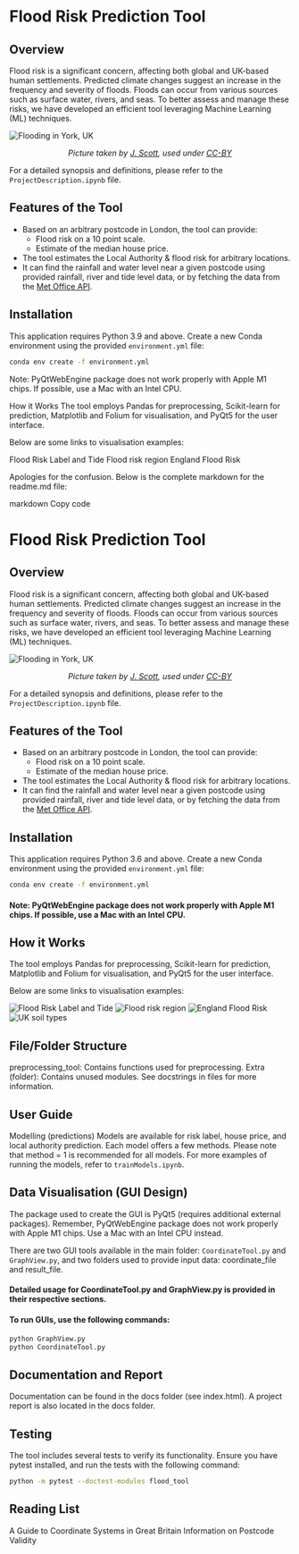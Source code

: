 # Flood Risk Prediction Tool

## Overview

Flood risk is a significant concern, affecting both global and UK-based human settlements. Predicted climate changes suggest an increase in the frequency and severity of floods. Floods can occur from various sources such as surface water, rivers, and seas. To better assess and manage these risks, we have developed an efficient tool leveraging Machine Learning (ML) techniques.

![Flooding in York, UK](images/York_Floods_2015.jpg)
<p align="center"><i> Picture taken by <a href="https://flickr.com/photos/60539443@N05/23675629939">J. Scott</a>, used under <a href="https://creativecommons.org/licenses/by/2.0/deed.en">CC-BY</a></i></p>

For a detailed synopsis and definitions, please refer to the `ProjectDescription.ipynb` file.

## Features of the Tool

- Based on an arbitrary postcode in London, the tool can provide:
  - Flood risk on a 10 point scale.
  - Estimate of the median house price.
- The tool estimates the Local Authority & flood risk for arbitrary locations.
- It can find the rainfall and water level near a given postcode using provided rainfall, river and tide level data, or by fetching the data from the [Met Office API](http://environment.data.gov.uk/flood-monitoring/data/readings.csv?).

## Installation

This application requires Python 3.9 and above. Create a new Conda environment using the provided `environment.yml` file:

```bash
conda env create -f environment.yml
```

Note: PyQtWebEngine package does not work properly with Apple M1 chips. If possible, use a Mac with an Intel CPU.

How it Works
The tool employs Pandas for preprocessing, Scikit-learn for prediction, Matplotlib and Folium for visualisation, and PyQt5 for the user interface.

Below are some links to visualisation examples:

Flood Risk Label and Tide
Flood risk region
England Flood Risk

Apologies for the confusion. Below is the complete markdown for the readme.md file:

markdown
Copy code
# Flood Risk Prediction Tool

## Overview

Flood risk is a significant concern, affecting both global and UK-based human settlements. Predicted climate changes suggest an increase in the frequency and severity of floods. Floods can occur from various sources such as surface water, rivers, and seas. To better assess and manage these risks, we have developed an efficient tool leveraging Machine Learning (ML) techniques.

![Flooding in York, UK](images/York_Floods_2015.jpg)
<p align="center"><i> Picture taken by <a href="https://flickr.com/photos/60539443@N05/23675629939">J. Scott</a>, used under <a href="https://creativecommons.org/licenses/by/2.0/deed.en">CC-BY</a></i></p>

For a detailed synopsis and definitions, please refer to the `ProjectDescription.ipynb` file.

## Features of the Tool

- Based on an arbitrary postcode in London, the tool can provide:
  - Flood risk on a 10 point scale.
  - Estimate of the median house price.
- The tool estimates the Local Authority & flood risk for arbitrary locations.
- It can find the rainfall and water level near a given postcode using provided rainfall, river and tide level data, or by fetching the data from the [Met Office API](http://environment.data.gov.uk/flood-monitoring/data).

## Installation

This application requires Python 3.6 and above. Create a new Conda environment using the provided `environment.yml` file:

```bash
conda env create -f environment.yml
```

#### Note: PyQtWebEngine package does not work properly with Apple M1 chips. If possible, use a Mac with an Intel CPU.

## How it Works
The tool employs Pandas for preprocessing, Scikit-learn for prediction, Matplotlib and Folium for visualisation, and PyQt5 for the user interface.

Below are some links to visualisation examples:

![Flood Risk Label and Tide](images/Flood_labels.png)
![Flood risk region](images/flood_prediction.png)
![England Flood Risk](images/EnglandFloodRisk.png)
![UK soil types](images/UKSoilTypes.png)

## File/Folder Structure

preprocessing_tool: Contains functions used for preprocessing.
Extra (folder): Contains unused modules. See docstrings in files for more information.

## User Guide
Modelling (predictions)
Models are available for risk label, house price, and local authority prediction. Each model offers a few methods. Please note that method = 1 is recommended for all models. For more examples of running the models, refer to `trainModels.ipynb`.


## Data Visualisation (GUI Design)
The package used to create the GUI is PyQt5 (requires additional external packages). Remember, PyQtWebEngine package does not work properly with Apple M1 chips. Use a Mac with an Intel CPU instead.

There are two GUI tools available in the main folder: `CoordinateTool.py` and `GraphView.py`, and two folders used to provide input data: coordinate_file and result_file.

#### Detailed usage for CoordinateTool.py and GraphView.py is provided in their respective sections.

#### To run GUIs, use the following commands:

```bash
python GraphView.py
python CoordinateTool.py
```

## Documentation and Report
Documentation can be found in the docs folder (see index.html). A project report is also located in the docs folder.

## Testing
The tool includes several tests to verify its functionality. Ensure you have pytest installed, and run the tests with the following command:

```bash
python -m pytest --doctest-modules flood_tool
```

## Reading List
A Guide to Coordinate Systems in Great Britain
Information on Postcode Validity